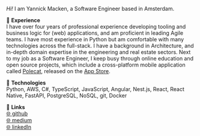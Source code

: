 *Hi!* I am Yannick Macken, a Software Engineer based in Amsterdam.

🌟 **Experience**\
I have over four years of professional experience developing tooling and business logic for (web) applications, and am proficient in leading Agile teams. I have most experience in Python but am comfortable with many technologies across the full-stack. I have a background in Architecture, and in-depth domain expertise in the engineering and real estate sectors. Next to my job as a Software Engineer, I keep busy through online education and open source projects, which include a cross-platform mobile application called [Polecat](https://github.com/polecat-app/polecat-light), released on the [App Store](https://apps.apple.com/nl/app/polecat/id6451390427).

🦾 **Technologies**\
Python, AWS, C#, TypeScript, JavaScript, Angular, Nest.js, React, React Native, FastAPI, PostgreSQL, NoSQL, git, Docker

🔗 **Links**\
[🌐 github](https://github.com/yannickmacken) \
[🌐 medium](https://medium.com/@yannickmacken) \
[🌐 linkedIn](https://www.linkedin.com/in/yannickmacken/)
